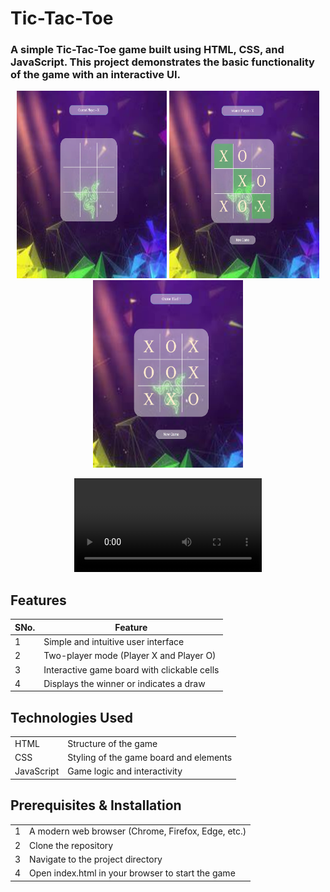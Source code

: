 # Tic-Tac-Toe

### A simple Tic-Tac-Toe game built using HTML, CSS, and JavaScript. This project demonstrates the basic functionality of the game with an interactive UI.

<p align="center">
  <img src="https://github.com/RKS274/Tic-Tac-Toe/blob/master/Tic1.jpg" width="240" height="300" alt="Tic1"/>
  <img src="https://github.com/RKS274/Tic-Tac-Toe/blob/master/Tic2.jpg" width="240" height="300" alt="Tic2"/>
  <img src="https://github.com/RKS274/Tic-Tac-Toe/blob/master/Tic3.jpg" width="240" height="300" alt="Tic3">
</p>


<div align="center" >
  <video src="https://github.com/user-attachments/assets/84bdcf05-b070-4d5b-9180-a1c94ae4daad"  />
</div>






## Features
|SNo.|Feature|
|-|-|
|1|Simple and intuitive user interface|
|2|Two-player mode (Player X and Player O)|
|3|Interactive game board with clickable cells|
|4|Displays the winner or indicates a draw|

## Technologies Used
|||
|-|-|
|HTML|Structure of the game|
|CSS|Styling of the game board and elements|
|JavaScript|Game logic and interactivity|

## Prerequisites & Installation
|||
|-|-|
|1|A modern web browser (Chrome, Firefox, Edge, etc.)|
|2|Clone the repository|
|3|Navigate to the project directory|
|4|Open index.html in your browser to start the game|





